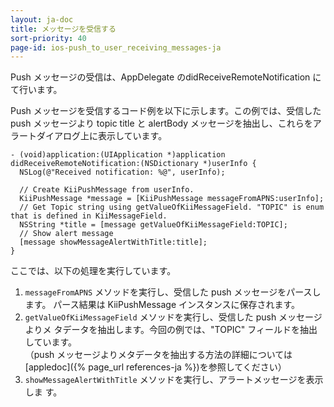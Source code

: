 ```yaml
---
layout: ja-doc
title: メッセージを受信する
sort-priority: 40
page-id: ios-push_to_user_receiving_messages-ja
---
```

Push メッセージの受信は、AppDelegate のdidReceiveRemoteNotification にて行います。

Push メッセージを受信するコード例を以下に示します。この例では、受信した push メッセージより topic title と alertBody メッセージを抽出し、これらをアラートダイアログ上に表示しています。

```objc
- (void)application:(UIApplication *)application didReceiveRemoteNotification:(NSDictionary *)userInfo {
  NSLog(@"Received notification: %@", userInfo);

  // Create KiiPushMessage from userInfo.
  KiiPushMessage *message = [KiiPushMessage messageFromAPNS:userInfo];
  // Get Topic string using getValueOfKiiMessageField. "TOPIC" is enum that is defined in KiiMessageField.
  NSString *title = [message getValueOfKiiMessageField:TOPIC];
  // Show alert message
  [message showMessageAlertWithTitle:title];
}
```

ここでは、以下の処理を実行しています。

1. `messageFromAPNS` メソッドを実行し、受信した push メッセージをパースします。
   パース結果は KiiPushMessage インスタンスに保存されます。
1. `getValueOfKiiMessageField` メソッドを実行し、受信した push メッセージよりメ
   タデータを抽出します。今回の例では、"TOPIC" フィールドを抽出しています。  
   （push メッセージよりメタデータを抽出する方法の詳細については
   [appledoc]({% page_url references-ja %})を参照してください）
1. `showMessageAlertWithTitle` メソッドを実行し、アラートメッセージを表示しま
   す。



